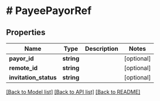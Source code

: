 # # PayeePayorRef

## Properties

Name | Type | Description | Notes
------------ | ------------- | ------------- | -------------
**payor_id** | **string** |  | [optional] 
**remote_id** | **string** |  | [optional] 
**invitation_status** | **string** |  | [optional] 

[[Back to Model list]](../../README.md#documentation-for-models) [[Back to API list]](../../README.md#documentation-for-api-endpoints) [[Back to README]](../../README.md)


